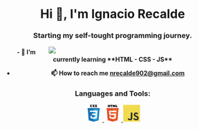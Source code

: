 <h1 align="center">Hi 👋, I'm Ignacio Recalde</h1>
<h3 align="center">Starting my self-tought programming journey.</h3>
<img align="right" width="400" src="[https://www.behance.net/gallery/27075137/-Working-time-gif-animation](https://mir-s3-cdn-cf.behance.net/project_modules/disp/b41e1e27075137.5635f8edb514a.gif)">

<h4 align="center">
- 🌱 I’m currently learning **HTML - CSS - JS**

- 📫 How to reach me **nrecalde902@gmail.com**
</h4>

<h3 align="center">Languages and Tools:</h3>
<p align="center"> <a href="https://www.w3schools.com/css/" target="_blank" rel="noreferrer"> <img src="https://raw.githubusercontent.com/devicons/devicon/master/icons/css3/css3-original-wordmark.svg" alt="css3" width="40" height="40"/> </a> <a href="https://www.w3.org/html/" target="_blank" rel="noreferrer"> <img src="https://raw.githubusercontent.com/devicons/devicon/master/icons/html5/html5-original-wordmark.svg" alt="html5" width="40" height="40"/> </a> <a href="https://developer.mozilla.org/en-US/docs/Web/JavaScript" target="_blank" rel="noreferrer"> <img src="https://raw.githubusercontent.com/devicons/devicon/master/icons/javascript/javascript-original.svg" alt="javascript" width="40" height="40"/> </a> </p>

